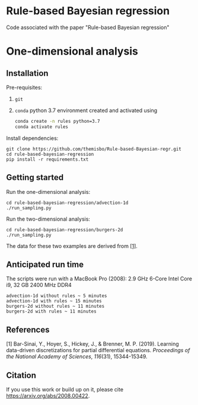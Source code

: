 # Rule-based Bayesian regression
Code associated with the paper "Rule-based Bayesian regression"

# One-dimensional analysis

## Installation

Pre-requisites:

1. `git`

2. `conda` python 3.7 environment created and activated using

   ```sh
   conda create -n rules python=3.7
   conda activate rules
   ```

Install dependencies:

```shell
git clone https://github.com/themisbo/Rule-based-Bayesian-regr.git
cd rule-based-bayesian-regression
pip install -r requirements.txt
```

## Getting started

Run the one-dimensional analysis:

```shell
cd rule-based-bayesian-regression/advection-1d
./run_sampling.py
```

Run the two-dimensional analysis:

```shell
cd rule-based-bayesian-regression/burgers-2d
./run_sampling.py
```

The data for these two examples are derived from [[1]](https://www.pnas.org/content/116/31/15344).

## Anticipated run time
The scripts were run with a MacBook Pro (2008): 2.9 GHz 6-Core Intel Core i9, 32 GB 2400 MHz DDR4
```shell
advection-1d without rules ~ 5 minutes
advection-1d with rules ~ 15 minutes
burgers-2d without rules ~ 11 minutes
burgers-2d with rules ~ 11 minutes
```

## References

[1] Bar-Sinai, Y., Hoyer, S., Hickey, J., & Brenner, M. P. (2019). Learning data-driven discretizations for partial differential equations. _Proceedings of the National Academy of Sciences_, _116_(31), 15344-15349.


## Citation
If you use this work or build up on it, please cite https://arxiv.org/abs/2008.00422.
